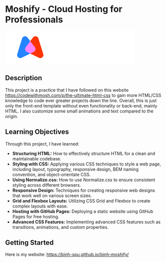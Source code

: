 # Moshify - Cloud Hosting for Professionals

![Moshify Logo](assets/images/logo.svg)

## Description

This project is a practice that I have followed on this website https://codewithmosh.com/p/the-ultimate-html-css to gain more HTML/CSS knowledge
to code ever greater projects down the line. Overall, this is just only the front-end template without even functionality or back-end, mainly HTML.
I also customize some small animations and text compared to the origin.

## Learning Objectives

Through this project, I have learned:

- **Structuring HTML:** How to effectively structure HTML for a clean and maintainable codebase.
- **Styling with CSS:** Applying various CSS techniques to style a web page, including layout, typography, responsive design, BEM naming convention, and object-orientate CSS.
- **Using Normalize.css:** How to use Normalize.css to ensure consistent styling across different browsers.
- **Responsive Design:** Techniques for creating responsive web designs that work well on various screen sizes.
- **Grid and Flexbox Layouts:** Utilizing CSS Grid and Flexbox to create complex layouts with ease.
- **Hosting with GitHub Pages:** Deploying a static website using GitHub Pages for free hosting.
- **Advanced CSS Features:** Implementing advanced CSS features such as transitions, animations, and custom properties.

## Getting Started

Here is my website: https://binh-spu.github.io/binh-moshify/
